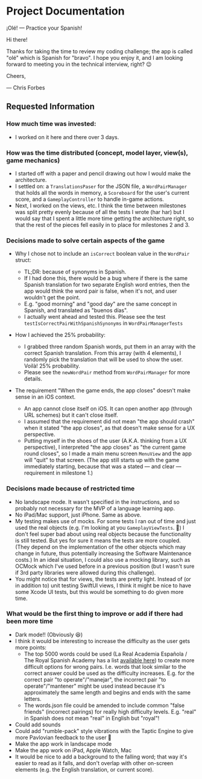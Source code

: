 # Project Documentation

¡Olé! — Practice your Spanish!

Hi there!

Thanks for taking the time to review my coding challenge; the app is called "olé" which is Spanish for "bravo". I hope you enjoy it, and I am looking forward to meeting you in the technical interview, right? 😉

Cheers,

— Chris Forbes

## Requested Information

### How much time was invested:
- I worked on it here and there over 3 days.

### How was the time distributed (concept, model layer, view(s), game mechanics)
- I started off with a paper and pencil drawing out how I would make the architecture. 
- I settled on: a `TranslationsPaser` for the JSON file, a `WordPairManager` that holds all the words in memory, a `Scoreboard` for the user's current score, and a `GameplayController` to handle in-game actions. 
- Next, I worked on the views, etc. I think the time between milestones was split pretty evenly because of all the tests I wrote (har har) but I would say that I spent a little more time getting the architecture right, so that the rest of the pieces fell easily in to place for milestones 2 and 3.

### Decisions made to solve certain aspects of the game

- Why I chose not to include an `isCorrect` boolean value in the `WordPair` struct:
    - TL;DR: because of synonyms in Spanish.
    - If I had done this, there would be a bug where if there is the same Spanish translation for two separate English word entries, then the app would think the word pair is false, when it's not, and user wouldn't get the point.
    - E.g. "good morning" and "good day" are the same concept in Spanish, and translated as "buenos días".
    - I actually went ahead and tested this. Please see the test `testIsCorrectPairWithSpanishSynonyms` in `WordPairManagerTests`
    
- How I achieved the 25% probability:
	- I grabbed three random Spanish words, put them in an array with the correct Spanish translation. From this array (with 4 elements), I randomly pick the translation that will be used to show the user. Voilà! 25% probability. 
	- Please see the `newWordPair` method from `WordPairManager` for more details.

- The requirement "When the game ends, the app closes" doesn't make sense in an iOS context. 
	- An app cannot close itself on iOS. It can open another app (through URL schemes) but it can't close itself. 
	- I assumed that the requirement did not mean "the app should crash" when it stated "the app closes", as that doesn't make sense for a UX perspective.
	- Putting myself in the shoes of the user (A.K.A. thinking from a UX perspective), I interpreted "the app closes" as "the current game round closes", so I made a main menu screen `MenuView` and the app will "quit" to that screen. (The app still starts up with the game immediately starting, because that was a stated — and clear — requirement in milestone 1.)

### Decisions made because of restricted time

- No landscape mode. It wasn't specified in the instructions, and so probably not necessary for the MVP of a language learning app.
- No iPad/Mac support, just iPhone. Same as above.
- My testing makes use of mocks. For some tests I ran out of time and just used the real objects (e.g. I'm looking at you `GameplayViewTests`. 👀) I don't feel super bad about using real objects because the functionality is still tested. But yes for sure it means the tests are more coupled. (They depend on the implementation of the other objects which may change in future, thus potentially increasing the Software Maintenance costs.) In an ideal situation, I could also use a mocking library, such as OCMock which I've used before in a previous position (but I wasn't sure if 3rd party libraries were allowed during this challenge).
- You might notice that for views, the tests are pretty light. Instead of (or in addition to) unit testing SwiftUI views, I think it might be nice to have some Xcode UI tests, but this would be something to do given more time. 

### What would be the first thing to improve or add if there had been more time

- Dark mode!! (Obviously 😆)
- I think it would be interesting to increase the difficulty as the user gets more points:
    - The top 5000 words could be used (La Real Academia Española / The Royal Spanish Academy has a list [available here](http://corpus.rae.es/lfrecuencias.html)) to create more difficult options for wrong pairs. I.e. words that look similar to the correct answer could be used as the difficulty increases. E.g. for the correct pair "to operate"/"manejar", the incorrect pair "to operate"/"mantener" might be used instead because it's approximately the same length and begins and ends with the same letters.
    - The words.json file could be amended to include common "false friends" (incorrect pairings) for really high difficulty levels. E.g. "real" in Spanish does not mean "real" in English but "royal"!
- Could add sounds
- Could add "rumble-pack" style vibrations with the Taptic Engine to give more Pavlovian feedback to the user 🐶
- Make the app work in landscape mode
- Make the app work on iPad, Apple Watch, Mac
- It would be nice to add a background to the falling word; that way it's easier to read as it falls, and don't overlap with other on-screen elements (e.g. the English translation, or current score).
